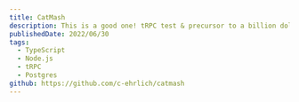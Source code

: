 ```yaml
---
title: CatMash
description: This is a good one! tRPC test & precursor to a billion dollar social cat network
publishedDate: 2022/06/30
tags:
  - TypeScript
  - Node.js
  - tRPC
  - Postgres
github: https://github.com/c-ehrlich/catmash
---
```

